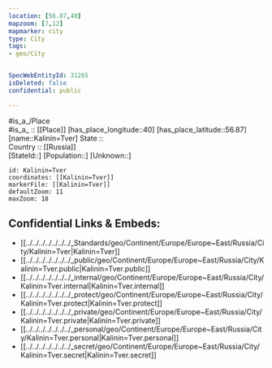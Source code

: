 ```yaml
---
location: [56.87,40] 
mapzoom: [7,12] 
mapmarker: city 
type: City
tags:
- geo/City


SpocWebEntityId: 31265
isDeleted: false
confidential: public

---
```

#is_a_/Place  
#is_a_ :: [[Place]] 
[has_place_longitude::40] 
[has_place_latitude::56.87] 
[name::Kalinin=Tver] 
State ::  
Country :: [[Russia]]  
[StateId::] 
[Population::] 
[Unknown::] 


```leaflet
id: Kalinin=Tver
coordinates: [[Kalinin=Tver]] 
markerFile: [[Kalinin=Tver]] 
defaultZoom: 11 
maxZoom: 18
```


## Confidential Links & Embeds: 
- [[../../../../../../../_Standards/geo/Continent/Europe/Europe~East/Russia/City/Kalinin=Tver|Kalinin=Tver]] 
- [[../../../../../../../_public/geo/Continent/Europe/Europe~East/Russia/City/Kalinin=Tver.public|Kalinin=Tver.public]] 
- [[../../../../../../../_internal/geo/Continent/Europe/Europe~East/Russia/City/Kalinin=Tver.internal|Kalinin=Tver.internal]] 
- [[../../../../../../../_protect/geo/Continent/Europe/Europe~East/Russia/City/Kalinin=Tver.protect|Kalinin=Tver.protect]] 
- [[../../../../../../../_private/geo/Continent/Europe/Europe~East/Russia/City/Kalinin=Tver.private|Kalinin=Tver.private]] 
- [[../../../../../../../_personal/geo/Continent/Europe/Europe~East/Russia/City/Kalinin=Tver.personal|Kalinin=Tver.personal]] 
- [[../../../../../../../_secret/geo/Continent/Europe/Europe~East/Russia/City/Kalinin=Tver.secret|Kalinin=Tver.secret]] 
